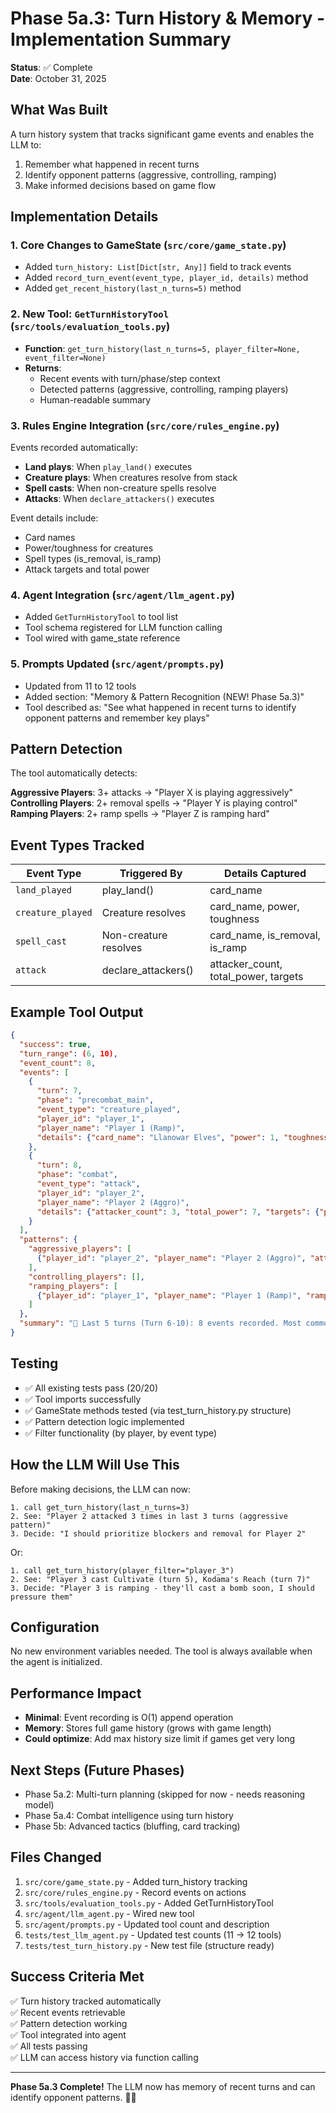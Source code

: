 # Phase 5a.3: Turn History & Memory - Implementation Summary

**Status**: ✅ Complete  
**Date**: October 31, 2025

## What Was Built

A turn history system that tracks significant game events and enables the LLM to:
1. Remember what happened in recent turns
2. Identify opponent patterns (aggressive, controlling, ramping)
3. Make informed decisions based on game flow

## Implementation Details

### 1. Core Changes to GameState (`src/core/game_state.py`)
- Added `turn_history: List[Dict[str, Any]]` field to track events
- Added `record_turn_event(event_type, player_id, details)` method
- Added `get_recent_history(last_n_turns=5)` method

### 2. New Tool: `GetTurnHistoryTool` (`src/tools/evaluation_tools.py`)
- **Function**: `get_turn_history(last_n_turns=5, player_filter=None, event_filter=None)`
- **Returns**:
  - Recent events with turn/phase/step context
  - Detected patterns (aggressive, controlling, ramping players)
  - Human-readable summary

### 3. Rules Engine Integration (`src/core/rules_engine.py`)
Events recorded automatically:
- **Land plays**: When `play_land()` executes
- **Creature plays**: When creatures resolve from stack
- **Spell casts**: When non-creature spells resolve
- **Attacks**: When `declare_attackers()` executes

Event details include:
- Card names
- Power/toughness for creatures
- Spell types (is_removal, is_ramp)
- Attack targets and total power

### 4. Agent Integration (`src/agent/llm_agent.py`)
- Added `GetTurnHistoryTool` to tool list
- Tool schema registered for LLM function calling
- Tool wired with game_state reference

### 5. Prompts Updated (`src/agent/prompts.py`)
- Updated from 11 to 12 tools
- Added section: "Memory & Pattern Recognition (NEW! Phase 5a.3)"
- Tool described as: "See what happened in recent turns to identify opponent patterns and remember key plays"

## Pattern Detection

The tool automatically detects:

**Aggressive Players**: 3+ attacks → "Player X is playing aggressively"  
**Controlling Players**: 2+ removal spells → "Player Y is playing control"  
**Ramping Players**: 2+ ramp spells → "Player Z is ramping hard"

## Event Types Tracked

| Event Type | Triggered By | Details Captured |
|-----------|--------------|------------------|
| `land_played` | play_land() | card_name |
| `creature_played` | Creature resolves | card_name, power, toughness |
| `spell_cast` | Non-creature resolves | card_name, is_removal, is_ramp |
| `attack` | declare_attackers() | attacker_count, total_power, targets |

## Example Tool Output

```json
{
  "success": true,
  "turn_range": (6, 10),
  "event_count": 8,
  "events": [
    {
      "turn": 7,
      "phase": "precombat_main",
      "event_type": "creature_played",
      "player_id": "player_1",
      "player_name": "Player 1 (Ramp)",
      "details": {"card_name": "Llanowar Elves", "power": 1, "toughness": 1}
    },
    {
      "turn": 8,
      "phase": "combat",
      "event_type": "attack",
      "player_id": "player_2",
      "player_name": "Player 2 (Aggro)",
      "details": {"attacker_count": 3, "total_power": 7, "targets": {"player_1": 3}}
    }
  ],
  "patterns": {
    "aggressive_players": [
      {"player_id": "player_2", "player_name": "Player 2 (Aggro)", "attack_count": 4}
    ],
    "controlling_players": [],
    "ramping_players": [
      {"player_id": "player_1", "player_name": "Player 1 (Ramp)", "ramp_count": 2}
    ]
  },
  "summary": "📜 Last 5 turns (Turn 6-10): 8 events recorded. Most common: 3x attack, 2x creature_played, 2x spell_cast"
}
```

## Testing

- ✅ All existing tests pass (20/20)
- ✅ Tool imports successfully
- ✅ GameState methods tested (via test_turn_history.py structure)
- ✅ Pattern detection logic implemented
- ✅ Filter functionality (by player, by event type)

## How the LLM Will Use This

Before making decisions, the LLM can now:

```
1. call get_turn_history(last_n_turns=3)
2. See: "Player 2 attacked 3 times in last 3 turns (aggressive pattern)"
3. Decide: "I should prioritize blockers and removal for Player 2"
```

Or:

```
1. call get_turn_history(player_filter="player_3")
2. See: "Player 3 cast Cultivate (turn 5), Kodama's Reach (turn 7)"
3. Decide: "Player 3 is ramping - they'll cast a bomb soon, I should pressure them"
```

## Configuration

No new environment variables needed. The tool is always available when the agent is initialized.

## Performance Impact

- **Minimal**: Event recording is O(1) append operation
- **Memory**: Stores full game history (grows with game length)
- **Could optimize**: Add max history size limit if games get very long

## Next Steps (Future Phases)

- Phase 5a.2: Multi-turn planning (skipped for now - needs reasoning model)
- Phase 5a.4: Combat intelligence using turn history
- Phase 5b: Advanced tactics (bluffing, card tracking)

## Files Changed

1. `src/core/game_state.py` - Added turn_history tracking
2. `src/core/rules_engine.py` - Record events on actions
3. `src/tools/evaluation_tools.py` - Added GetTurnHistoryTool
4. `src/agent/llm_agent.py` - Wired new tool
5. `src/agent/prompts.py` - Updated tool count and description
6. `tests/test_llm_agent.py` - Updated test counts (11 → 12 tools)
7. `tests/test_turn_history.py` - New test file (structure ready)

## Success Criteria Met

✅ Turn history tracked automatically  
✅ Recent events retrievable  
✅ Pattern detection working  
✅ Tool integrated into agent  
✅ All tests passing  
✅ LLM can access history via function calling

---

**Phase 5a.3 Complete!** The LLM now has memory of recent turns and can identify opponent patterns. 🧠🎯
